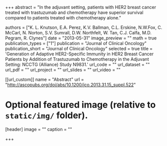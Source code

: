 +++
abstract = "In the adjuvant setting, patients with HER2 breast cancer treated with trastuzumab and chemotherapy have superior survival compared to patients treated with chemotherapy alone."

authors = ["K. L. Knutson, E.A. Perez, K.V. Ballman, C.L. Erskine, N.W.Fox, C. McCarl, N. Norton, S.V. Sumrall, D.W. Northfelt, W. Tan, C.J. Calfa, M.D. Pegram, R. Clynes"]
date = "2013-05-31"
image_preview = ""
math = true
publication_types = ["1"]
publication = "Journal of Clinical Oncology"
publication_short = "Journal of Clinical Oncology"
selected = true
title = 'Generation of Adaptive HER2-Specific Immunity in HER2 Breast Cancer Patients by Addition of Trastuzumab to Chemotherapy in the Adjuvant Setting: NCCTG (Alliance) Study N9831.'
url_code = ""
url_dataset = ""
url_pdf = ""
url_project = ""
url_slides = ""
url_video = ""

[[url_custom]]
name = "Abstract"
url = "http://ascopubs.org/doi/abs/10.1200/jco.2013.31.15_suppl.522"




# Optional featured image (relative to `static/img/` folder).
[header]
image = ""
caption = ""

+++

